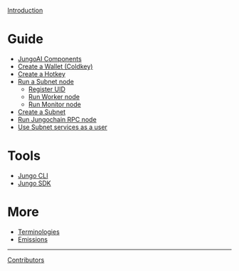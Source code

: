 [Introduction](README.md)

# Guide

- [JungoAI Components](guide/jungoai-components.md)
- [Create a Wallet (Coldkey)](guide/create-a-wallet.md)
- [Create a Hotkey](guide/create-a-hotkey.md)
- [Run a Subnet node](guide/run-a-subnet-node.md)
  - [Register UID](guide/register-uid.md)
  - [Run Worker node](guide/run-worker.md)
  - [Run Monitor node](guide/run-monitor.md)
- [Create a Subnet](guide/create-a-subnet.md)
- [Run Jungochain RPC node](guide/run-jungochain-rpc-node.md)
- [Use Subnet services as a user]()

# Tools

- [Jungo CLI](tools/jungo-cli.md)
- [Jungo SDK]()

# More

- [Terminologies](more/terminologies.md)
- [Emissions](more/emissions.md)

-----------

[Contributors](misc/contributors.md)
